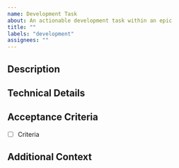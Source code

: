 ```yaml
---
name: Development Task
about: An actionable development task within an epic
title: ""
labels: "development"
assignees: ""
---
```


## Description
<!-- Provide a clear and concise description of the task -->

## Technical Details
<!-- Any technical details that might be helpful -->

## Acceptance Criteria
<!-- What needs to be true for this task to be considered complete? -->

- [ ] Criteria

## Additional Context
<!-- Add any other context, screenshots, or design links about the task here -->
